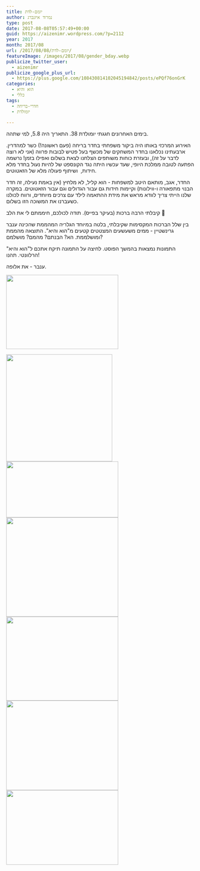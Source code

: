 ```yaml
---
title: יומם-לדת
author: נמרוד איזנברג
type: post
date: 2017-08-08T05:57:49+00:00
guid: https://aizenimr.wordpress.com/?p=2112
year: 2017
month: 2017/08
url: /2017/08/08/יומם-לדת/
featureImage: /images/2017/08/gender_bday.webp
publicize_twitter_user:
  - aizenimr
publicize_google_plus_url:
  - https://plus.google.com/108430814102045194842/posts/ePQf76onGrK
categories:
  - הוא והיא
  - כללי
tags:
  - חדרי-בריחה
  - יומולדת

---
```

בימים האחרונים חגגתי יומולדת 38. התאריך היה 5.8, למי שתהה.

האירוע המרכזי באותו היה ביקור משפחתי בחדר בריחה (פעם ראשונה!) כשר למהדרין. ארבעתינו נכלאנו בחדר המשחקים של מכשף בעל פטיש לבובות פרווה (אני לא רוצה לדבר על זה), ובעזרת כוחות משותפים הצלחנו לצאת בשלום ואפילו בזמן! נרשמה הפתעה לטובה ממלכת היופי, שעד עכשיו היתה נגד הקונספט של להיות נעול בחדר מלא חידות,  ושיתוף פעולה מלא של הזאטוטים.

החדר, אגב, מותאם היטב למשפחות - הוא קליל, לא מלחיץ (אין באמת נעילה, זה חדר הבנוי מתפאורה ו-ווילונות) וקיימות חידות גם עבור הגדולים וגם עבור הזאטוטים. במקרה שלנו הייתי צריך לוודא מראש את מידת ההתאמה לילד עם צרכים מיוחדים, ורווח לכולנו כשעברנו את המשוכה הזו בשלום.

קיבלתי הרבה ברכות (בעיקר בפייס). תודה לכולכם, חיממתם לי את הלב 🙂

בין שלל הברכות המקסימות שקיבלתי, בלטה במיוחד הגלריה המהממת שהכינה ענבר גרינשטיין - ממים משעשעים המצטטים קטעים מ"הוא והיא". התוצאה מהממת ומושלממת. הא? הבנתם? מהמם? מושלמם?

התמונות נמצאות בהמשך הפוסט. לחיצה על התמונה תיקח אתכם ל"הוא והיא" הרלוונטי. תהנו!

ענבר - את אלופה.

[<img decoding="async" loading="lazy" class="alignnone wp-image-2120 size-medium" src="/images/2017/08/20638913_10155121536403541_4824610451743708394_n.jpg?w=300" alt="" width="300" height="199" />][1]

[<img decoding="async" loading="lazy" class="alignnone wp-image-2119 size-full" src="/images/2017/08/20638121_10155121536388541_5317522969652839491_n.jpg" alt="" width="284" height="287" />][2] [<img decoding="async" loading="lazy" class="alignnone wp-image-2117 size-medium" src="/images/2017/08/20616782_10155121536308541_914896638444584354_o.jpg?w=300" alt="" width="300" height="150" />][3] [<img decoding="async" loading="lazy" class="alignnone wp-image-2118 size-medium" src="/images/2017/08/20620756_10155121536313541_4732919847301614771_n.jpg?w=300" alt="" width="300" height="266" />][4] [<img decoding="async" loading="lazy" class="alignnone wp-image-2116 size-medium" src="/images/2017/08/20604311_10155121536378541_7370414408733642285_n.jpg?w=300" alt="" width="300" height="225" />][5] [<img decoding="async" loading="lazy" class="alignnone wp-image-2114 size-medium" src="/images/2017/08/20596982_10155121536498541_2316275571104920525_n.jpg?w=300" alt="" width="300" height="240" srcset="/images/2017/08/20596982_10155121536498541_2316275571104920525_n.jpg 392w, /images/2017/08/20596982_10155121536498541_2316275571104920525_n-200x160.jpg 200w" sizes="(max-width: 300px) 100vw, 300px" />][6] [<img decoding="async" loading="lazy" class="alignnone wp-image-2115 size-medium" src="/images/2017/08/20597119_10155121536303541_1607056968000281282_n.jpg?w=300" alt="" width="300" height="200" />][7]

 [1]: /2017/07/30/%d7%94%d7%95%d7%90-%d7%95%d7%94%d7%99%d7%90-34/
 [2]: /2016/12/17/%d7%94%d7%95%d7%90-%d7%95%d7%94%d7%99%d7%90-24/
 [3]: /2016/03/26/%d7%94%d7%95%d7%90-%d7%95%d7%94%d7%99%d7%90-11/
 [4]: /2015/08/28/%d7%94%d7%95%d7%90-%d7%95%d7%94%d7%99%d7%90-4/
 [5]: /2017/03/16/%d7%94%d7%95%d7%90-%d7%95%d7%94%d7%99%d7%90-30/
 [6]: /2017/05/13/%d7%94%d7%95%d7%90-%d7%95%d7%94%d7%99%d7%90-31/
 [7]: /2016/07/03/%d7%94%d7%95%d7%90-%d7%95%d7%94%d7%99%d7%90-14/
